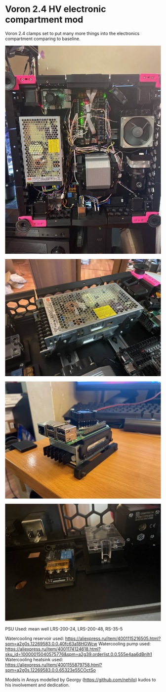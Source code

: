 # Voron 2.4 HV electronic compartment mod
 Voron 2.4 clamps set to put many more things into the electronics compartment comparing to baseline.

![Compartment with brackets here used](https://github.com/Vassssko/Voron-2.4-HV-electronic-compartment-mod/blob/main/2_Pictures/Finished_compartment.jpg)

![LRS PSUs](https://github.com/Vassssko/Voron-2.4-HV-electronic-compartment-mod/blob/main/2_Pictures/LRS_mount_dual_psu_2.jpg)

![Raspberry Pi mount](https://github.com/Vassssko/Voron-2.4-HV-electronic-compartment-mod/blob/main/2_Pictures/PI_over_psu.jpg)

![SSR and BTT Relay mount](https://github.com/Vassssko/Voron-2.4-HV-electronic-compartment-mod/blob/main/2_Pictures/SSR_relay_mount.jpg)

PSU Used: mean well LRS-200-24, LRS-200-48, RS-35-5

Watercooling reservoir used: https://aliexpress.ru/item/4001115216505.html?spm=a2g0s.12269583.0.0.40fc63a18HGWcw
Watercooling pump used: https://aliexpress.ru/item/4001174124618.html?sku_id=10000015040575776&spm=a2g39.orderlist.0.0.555e4aa6dBnIh1
Watercooling heatsink used: https://aliexpress.ru/item/4001155879758.html?spm=a2g0s.12269583.0.0.65323e55COctSo

Models in Ansys modelled by Georgy (https://github.com/nehilo) kudos to his involvement and dedication.
